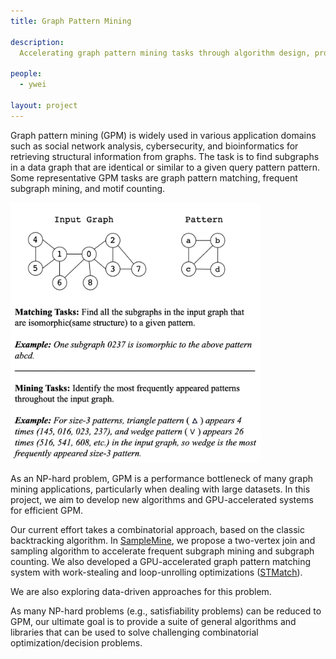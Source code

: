 ```yaml
---
title: Graph Pattern Mining

description:
  Accelerating graph pattern mining tasks through algorithm design, program optimization, and exploiting new hardware.

people:
  - ywei

layout: project
---
```


Graph pattern mining (GPM) is widely used in various application domains such as social network analysis, cybersecurity, and bioinformatics for retrieving structural information from graphs. The task is to find subgraphs in a data graph that are identical or similar to a given query pattern pattern. Some representative GPM tasks are graph pattern matching, frequent subgraph mining, and motif counting.

<img src="/img/project-images/gpm.png" alt="Graph pattern mining examples" width="400"/>

As an NP-hard problem, GPM is a performance bottleneck of many graph mining applications, particularly when dealing with large datasets. In this project, we aim to develop new algorithms and GPU-accelerated systems for efficient GPM. 

Our current effort takes a combinatorial approach, based on the classic backtracking algorithm. 
In [SampleMine](https://dl.acm.org/doi/10.1145/3559009.3569658), we propose a two-vertex join and sampling algorithm to accelerate frequent subgraph mining and subgraph counting. We also developed a GPU-accelerated graph pattern matching system with work-stealing and loop-unrolling optimizations ([STMatch](https://dl.acm.org/doi/abs/10.5555/3571885.3571955)). 

We are also exploring data-driven approaches for this problem. 

As many NP-hard problems (e.g., satisfiability problems) can be reduced to GPM, our ultimate goal is to provide a suite of general algorithms and libraries that can be used to solve challenging combinatorial optimization/decision problems. 
 

